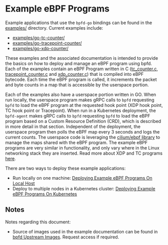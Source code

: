 # Example eBPF Programs

Example applications that use the `bpfd-go` bindings can be found in the
[examples/](https://github.com/bpfd-dev/bpfd/tree/main/examples/) directory.
Current examples include:

* [examples/go-tc-counter/](https://github.com/bpfd-dev/bpfd/tree/main/examples/go-tc-counter)
* [examples/go-tracepoint-counter/](https://github.com/bpfd-dev/bpfd/tree/main/examples/go-tracepoint-counter)
* [examples/go-xdp-counter/](https://github.com/bpfd-dev/bpfd/tree/main/examples/go-xdp-counter)

These examples and the associated documentation is intended to provide the basics on how to deploy
and manage an eBPF program using bpfd. Each of the examples contain an eBPF Program written in C
([tc_counter.c](https://github.com/bpfd-dev/bpfd/tree/main/examples/go-tc-counter/bpf/tc_counter.c),
[tracepoint_counter.c](https://github.com/bpfd-dev/bpfd/tree/main/examples/go-tracepoint-counter/bpf/tracepoint_counter.c) and
[xdp_counter.c](https://github.com/bpfd-dev/bpfd/tree/main/examples/go-xdp-counter/bpf/xdp_counter.c))
that is compiled into eBPF bytecode.
Each time the eBPF program is called, it increments the packet and byte counts in a map that is accessible
by the userspace portion.

Each of the examples also have a userspace portion written in GO.
When run locally, the userspace program makes gRPC calls to `bpfd` requesting `bpfd` to load the eBPF program
at the requested hook point (XDP hook point, TC hook point or Tracepoint).
When run in a Kubernetes deployment, the `bpfd-agent` makes gRPC calls to `bpfd` requesting `bpfd` to load
the eBPF program based on a Custom Resource Definition (CRD), which is described in more detail in that section.
Independent of the deployment, the userspace program then polls the eBPF map every 3 seconds and logs the
current counts.
The userspace code is leveraging the [cilium/ebpf library](https://github.com/cilium/ebpf)
to manage the maps shared with the eBPF program.
The example eBPF programs are very similar in functionality, and only vary where in the Linux networking stack
they are inserted.
Read more about XDP and TC programs [here](https://docs.cilium.io/en/latest/bpf/progtypes/).

There are two ways to deploy these example applications:

* Run locally on one machine: [Deploying Example eBPF Programs On Local Host](./example-bpf-local.md)
* Deploy to multiple nodes in a Kubernetes cluster: [Deploying Example eBPF Programs On Kubernetes](./example-bpf-k8s.md)

## Notes

Notes regarding this document:

- Source of images used in the example documentation can be found in
  [bpfd Upstream Images](https://docs.google.com/presentation/d/1wU4xu6xeyk9cB3G-Nn-dzkf90j1-EI4PB167G7v-Xl4/edit?usp=sharing).
  Request access if required.
